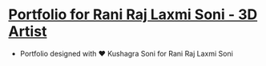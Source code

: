 # [Portfolio for Rani Raj Laxmi Soni - 3D Artist](https://rajlaxmisoni.github.io/rajlaxmisoni.github.io)
- Portfolio designed with :heart: Kushagra Soni for Rani Raj Laxmi Soni